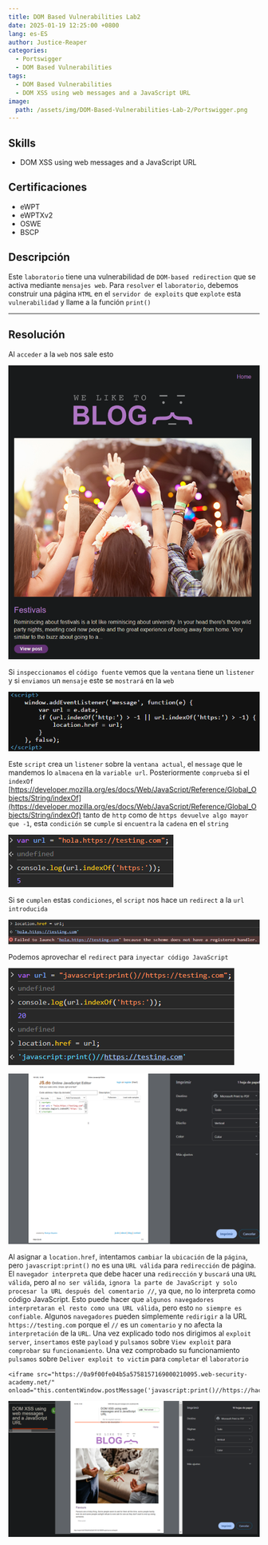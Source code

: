 ```yaml
---
title: DOM Based Vulnerabilities Lab2
date: 2025-01-19 12:25:00 +0800
lang: es-ES
author: Justice-Reaper
categories:
  - Portswigger
  - DOM Based Vulnerabilities
tags:
  - DOM Based Vulnerabilities
  - DOM XSS using web messages and a JavaScript URL
image:
  path: /assets/img/DOM-Based-Vulnerabilities-Lab-2/Portswigger.png
---
```


## Skills

- DOM XSS using web messages and a JavaScript URL
  
## Certificaciones

- eWPT
- eWPTXv2
- OSWE
- BSCP
  
## Descripción

Este `laboratorio` tiene una vulnerabilidad de `DOM-based redirection` que se activa mediante `mensajes web`. Para `resolver` el `laboratorio`, debemos construir una página `HTML` en el `servidor de exploits` que `explote` esta `vulnerabilidad` y llame a la función `print()`

---
## Resolución

Al `acceder` a la `web` nos sale esto

![](/assets/img/DOM-Based-Vulnerabilities-Lab-2/image_1.png)

Si `inspeccionamos` el `código fuente` vemos que la `ventana` tiene un `listener` y si `enviamos` un `mensaje` este se `mostrará` en la `web`

![](/assets/img/DOM-Based-Vulnerabilities-Lab-2/image_2.png)

Este `script` crea un `listener` sobre la `ventana actual`, el `message` que le mandemos lo `almacena` en la `variable url`. Posteriormente `comprueba` si el `indexOf` [https://developer.mozilla.org/es/docs/Web/JavaScript/Reference/Global_Objects/String/indexOf](https://developer.mozilla.org/es/docs/Web/JavaScript/Reference/Global_Objects/String/indexOf) tanto de `http` como de `https devuelve algo mayor que -1`, esta `condición` se `cumple` si `encuentra` la `cadena` en el `string`

![](/assets/img/DOM-Based-Vulnerabilities-Lab-2/image_3.png)

Si se `cumplen` estas `condiciones`, el `script` nos hace un `redirect` a la `url introducida`

![](/assets/img/DOM-Based-Vulnerabilities-Lab-2/image_4.png)

Podemos aprovechar el `redirect` para `inyectar código JavaScript`

![](/assets/img/DOM-Based-Vulnerabilities-Lab-2/image_5.png)

![](/assets/img/DOM-Based-Vulnerabilities-Lab-2/image_6.png)

Al asignar a `location.href`, intentamos `cambiar` la `ubicación` de la `página`, pero `javascript:print()` no es una `URL válida` para `redirección` de página. El `navegador interpreta` que debe hacer una `redirección` y `buscará` una `URL válida`, pero al `no ser válida`, `ignora la parte de JavaScript y solo procesar la URL después del comentario //`, ya que, no lo interpreta como código JavaScript. Esto puede hacer que `algunos navegadores interpretaran el resto como una URL válida`, pero esto `no siempre es confiable`. Algunos `navegadores` pueden simplemente `redirigir` a la URL `https://testing.com` porque el `//` es un `comentario` y no afecta la `interpretación` de la `URL`. Una vez explicado todo nos dirigimos al `exploit server`, `insertamos` este `payload` y `pulsamos` sobre `View exploit` para `comprobar` su `funcionamiento`. Una vez comprobado su funcionamiento `pulsamos` sobre `Deliver exploit to victim` para `completar` el `laboratorio`

```
<iframe src="https://0a9f00fe04b5a5758157169000210095.web-security-academy.net/" onload="this.contentWindow.postMessage('javascript:print()//https://hacked.com','*')">
```

![](/assets/img/DOM-Based-Vulnerabilities-Lab-2/image_7.png)
